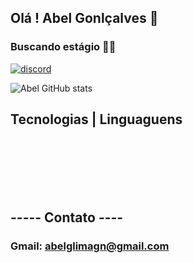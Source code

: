 ## Olá ! Abel Gonlçalves  👋 
### Buscando estágio 🧑‍💼

 
 [![discord](https://img.shields.io/badge/LinkedIn-0077B5?style=for-the-badge&logo=linkedin&logoColor=white)](https://www.linkedin.com/in/abel-gon%C3%A7alves-459656235/) 


![Abel  GitHub stats](https://github-readme-stats.vercel.app/api?username=AbelGoncalves1&show_icons=true&theme=dracula)




## Tecnologias | Linguaguens 

<div style="display: inline_block"><br/>
  <img  aling="center" alt="" src="https://img.shields.io/badge/Python-3776AB?style=for-the-badge&logo=python&logoColor=white" /> 
 </div>   

 <div style="display: inline_block"><br/>
  <img  aling="center" alt="" src="https://img.shields.io/badge/Django-092E20?style=for-the-badge&logo=django&logoColor=white" /> 
 </div>  

 <div style="display: inline_block"><br/>
  <img  aling="center" alt="" src="https://img.shields.io/badge/MySQL-00000F?style=for-the-badge&logo=mysql&logoColor=white" /> 
 </div>  
 <div style="display: inline_block"><br/>
  <img  aling="center" alt="" src="https://img.shields.io/badge/Microsoft_Excel-217346?style=for-the-badge&logo=excel&logoColor=white" /> 
 </div>  
 <div style="display: inline_block"><br/>
  <img  aling="center" alt="" src="https://img.shields.io/badge/Microsoft_SQL_Server-CC2927?style=for-the-badge&logo=microsoft-sql-server&logoColor=white" /> 
 </div>  


## ----- Contato ---- 

### Gmail: abelglimagn@gmail.com

